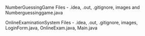 NumberGuessingGame Files - .idea, .out, .gitignore, images and Numberguessinggame.java



OnlineExaminationSystem Files - .idea, .out, .gitignore, images, LoginForm.java, OnlineExam.java, Main.java
